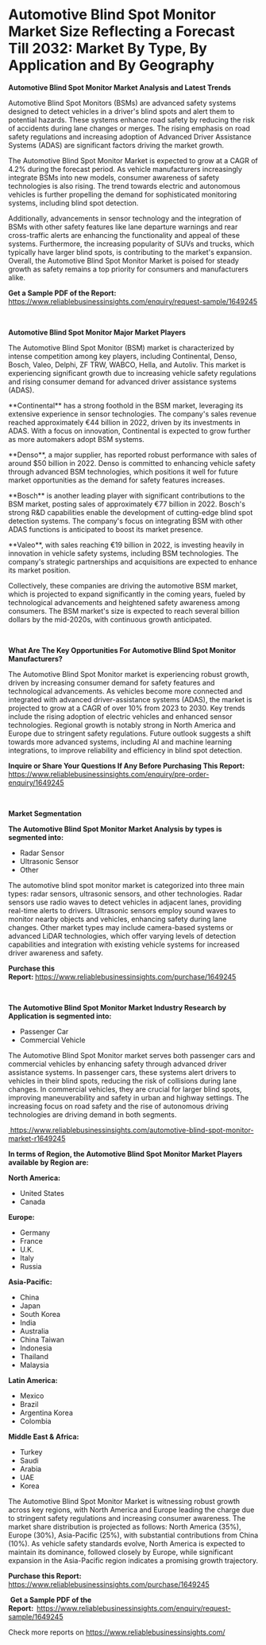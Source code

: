 <p><h1>Automotive Blind Spot Monitor Market Size Reflecting a Forecast Till 2032: Market By Type, By Application and By Geography</h1></p><p><strong>Automotive Blind Spot Monitor Market Analysis and Latest Trends</strong></p>
<p><p>Automotive Blind Spot Monitors (BSMs) are advanced safety systems designed to detect vehicles in a driver's blind spots and alert them to potential hazards. These systems enhance road safety by reducing the risk of accidents during lane changes or merges. The rising emphasis on road safety regulations and increasing adoption of Advanced Driver Assistance Systems (ADAS) are significant factors driving the market growth.</p><p>The Automotive Blind Spot Monitor Market is expected to grow at a CAGR of 4.2% during the forecast period. As vehicle manufacturers increasingly integrate BSMs into new models, consumer awareness of safety technologies is also rising. The trend towards electric and autonomous vehicles is further propelling the demand for sophisticated monitoring systems, including blind spot detection.</p><p>Additionally, advancements in sensor technology and the integration of BSMs with other safety features like lane departure warnings and rear cross-traffic alerts are enhancing the functionality and appeal of these systems. Furthermore, the increasing popularity of SUVs and trucks, which typically have larger blind spots, is contributing to the market's expansion. Overall, the Automotive Blind Spot Monitor Market is poised for steady growth as safety remains a top priority for consumers and manufacturers alike.</p></p>
<p><strong>Get a Sample PDF of the Report:&nbsp;</strong> <a href="https://www.reliablebusinessinsights.com/enquiry/request-sample/1649245?utm_campaign=3384&utm_medium=2&utm_source=Github&utm_content=ia&utm_term=26032025&utm_id=automotive-blind-spot-monitor">https://www.reliablebusinessinsights.com/enquiry/request-sample/1649245</a></p>
<p>&nbsp;</p>
<p><strong>Automotive Blind Spot Monitor Major Market Players</strong></p>
<p><p>The Automotive Blind Spot Monitor (BSM) market is characterized by intense competition among key players, including Continental, Denso, Bosch, Valeo, Delphi, ZF TRW, WABCO, Hella, and Autoliv. This market is experiencing significant growth due to increasing vehicle safety regulations and rising consumer demand for advanced driver assistance systems (ADAS).</p><p>**Continental** has a strong foothold in the BSM market, leveraging its extensive experience in sensor technologies. The company's sales revenue reached approximately €44 billion in 2022, driven by its investments in ADAS. With a focus on innovation, Continental is expected to grow further as more automakers adopt BSM systems.</p><p>**Denso**, a major supplier, has reported robust performance with sales of around $50 billion in 2022. Denso is committed to enhancing vehicle safety through advanced BSM technologies, which positions it well for future market opportunities as the demand for safety features increases.</p><p>**Bosch** is another leading player with significant contributions to the BSM market, posting sales of approximately €77 billion in 2022. Bosch's strong R&D capabilities enable the development of cutting-edge blind spot detection systems. The company's focus on integrating BSM with other ADAS functions is anticipated to boost its market presence.</p><p>**Valeo**, with sales reaching €19 billion in 2022, is investing heavily in innovation in vehicle safety systems, including BSM technologies. The company's strategic partnerships and acquisitions are expected to enhance its market position.</p><p>Collectively, these companies are driving the automotive BSM market, which is projected to expand significantly in the coming years, fueled by technological advancements and heightened safety awareness among consumers. The BSM market's size is expected to reach several billion dollars by the mid-2020s, with continuous growth anticipated.</p></p>
<p>&nbsp;</p>
<p><strong>What Are The Key Opportunities For Automotive Blind Spot Monitor Manufacturers?</strong></p>
<p><p>The Automotive Blind Spot Monitor market is experiencing robust growth, driven by increasing consumer demand for safety features and technological advancements. As vehicles become more connected and integrated with advanced driver-assistance systems (ADAS), the market is projected to grow at a CAGR of over 10% from 2023 to 2030. Key trends include the rising adoption of electric vehicles and enhanced sensor technologies. Regional growth is notably strong in North America and Europe due to stringent safety regulations. Future outlook suggests a shift towards more advanced systems, including AI and machine learning integrations, to improve reliability and efficiency in blind spot detection.</p></p>
<p><strong>Inquire or Share Your Questions If Any Before Purchasing This Report:</strong> <a href="https://www.reliablebusinessinsights.com/enquiry/pre-order-enquiry/1649245?utm_campaign=3384&utm_medium=2&utm_source=Github&utm_content=ia&utm_term=26032025&utm_id=automotive-blind-spot-monitor">https://www.reliablebusinessinsights.com/enquiry/pre-order-enquiry/1649245</a></p>
<p>&nbsp;</p>
<p><strong>Market Segmentation</strong></p>
<p><strong>The Automotive Blind Spot Monitor Market Analysis by types is segmented into:</strong></p>
<p><ul><li>Radar Sensor</li><li>Ultrasonic Sensor</li><li>Other</li></ul></p>
<p><p>The automotive blind spot monitor market is categorized into three main types: radar sensors, ultrasonic sensors, and other technologies. Radar sensors use radio waves to detect vehicles in adjacent lanes, providing real-time alerts to drivers. Ultrasonic sensors employ sound waves to monitor nearby objects and vehicles, enhancing safety during lane changes. Other market types may include camera-based systems or advanced LiDAR technologies, which offer varying levels of detection capabilities and integration with existing vehicle systems for increased driver awareness and safety.</p></p>
<p><strong>Purchase this Report:&nbsp;</strong><a href="https://www.reliablebusinessinsights.com/purchase/1649245?utm_campaign=3384&utm_medium=2&utm_source=Github&utm_content=ia&utm_term=26032025&utm_id=automotive-blind-spot-monitor">https://www.reliablebusinessinsights.com/purchase/1649245</a></p>
<p>&nbsp;</p>
<p><strong>The Automotive Blind Spot Monitor Market Industry Research by Application is segmented into:</strong></p>
<p><ul><li>Passenger Car</li><li>Commercial Vehicle</li></ul></p>
<p><p>The Automotive Blind Spot Monitor market serves both passenger cars and commercial vehicles by enhancing safety through advanced driver assistance systems. In passenger cars, these systems alert drivers to vehicles in their blind spots, reducing the risk of collisions during lane changes. In commercial vehicles, they are crucial for larger blind spots, improving maneuverability and safety in urban and highway settings. The increasing focus on road safety and the rise of autonomous driving technologies are driving demand in both segments.</p></p>
<p><a href="https://www.reliablebusinessinsights.com/automotive-blind-spot-monitor-market-r1649245?utm_campaign=3384&utm_medium=2&utm_source=Github&utm_content=ia&utm_term=26032025&utm_id=automotive-blind-spot-monitor">&nbsp;https://www.reliablebusinessinsights.com/automotive-blind-spot-monitor-market-r1649245</a></p>
<p><strong>In terms of Region, the Automotive Blind Spot Monitor Market Players available by Region are:</strong></p>
<p>
    <p> <strong> North America: </strong>
        <ul>
            <li>United States</li>
            <li>Canada</li>
        </ul>
        </p> 
    <p> <strong> Europe: </strong>
        <ul>
            <li>Germany</li>
            <li>France</li>
            <li>U.K.</li>
            <li>Italy</li>
            <li>Russia</li>
        </ul>
        </p> 
    <p> <strong> Asia-Pacific: </strong>
        <ul>
            <li>China</li>
            <li>Japan</li>
            <li>South Korea</li>
            <li>India</li>
            <li>Australia</li>
            <li>China Taiwan</li>
            <li>Indonesia</li>
            <li>Thailand</li>
            <li>Malaysia</li>
        </ul>
        </p> 
    <p> <strong> Latin America: </strong>
        <ul>
            <li>Mexico</li>
            <li>Brazil</li>
            <li>Argentina Korea</li>
            <li>Colombia</li>
        </ul>
        </p> 
    <p> <strong> Middle East & Africa: </strong>
        <ul>
            <li>Turkey</li>
            <li>Saudi</li>
            <li>Arabia</li>
            <li>UAE</li>
            <li>Korea</li>
        </ul>
    </p>
    </p>
<p><p>The Automotive Blind Spot Monitor Market is witnessing robust growth across key regions, with North America and Europe leading the charge due to stringent safety regulations and increasing consumer awareness. The market share distribution is projected as follows: North America (35%), Europe (30%), Asia-Pacific (25%), with substantial contributions from China (10%). As vehicle safety standards evolve, North America is expected to maintain its dominance, followed closely by Europe, while significant expansion in the Asia-Pacific region indicates a promising growth trajectory.</p></p>
<p><strong>Purchase this Report: </strong><a href="https://www.reliablebusinessinsights.com/purchase/1649245?utm_campaign=3384&utm_medium=2&utm_source=Github&utm_content=ia&utm_term=26032025&utm_id=automotive-blind-spot-monitor">https://www.reliablebusinessinsights.com/purchase/1649245</a></p>
<p>&nbsp;<strong>Get a Sample PDF of the Report:&nbsp;&nbsp;</strong><a href="https://www.reliablebusinessinsights.com/enquiry/request-sample/1649245?utm_campaign=3384&utm_medium=2&utm_source=Github&utm_content=ia&utm_term=26032025&utm_id=automotive-blind-spot-monitor">https://www.reliablebusinessinsights.com/enquiry/request-sample/1649245</a></p>
<p><strong></strong></p>
<p>Check more reports on <a href="https://www.reliablebusinessinsights.com/?utm_campaign=3384&utm_medium=2&utm_source=Github&utm_content=ia&utm_term=26032025&utm_id=automotive-blind-spot-monitor">https://www.reliablebusinessinsights.com/</a></p>